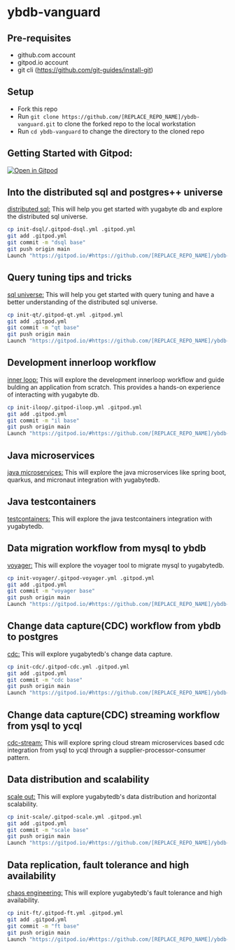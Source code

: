 # ybdb-vanguard

## Pre-requisites
- github.com account
- gitpod.io account
- git cli (https://github.com/git-guides/install-git)

## Setup
- Fork this repo
- Run `git clone https://github.com/[REPLACE_REPO_NAME]/ybdb-vanguard.git` to clone the forked repo to the local workstation
- Run `cd ybdb-vanguard` to change the directory to the cloned repo

## Getting Started with Gitpod:
[![Open in Gitpod](https://gitpod.io/button/open-in-gitpod.svg)](https://gitpod.io/#https://github.com/from-referrer/)

## Into the distributed sql and postgres++ universe
[distributed sql:](init-dsql/README.md)
This will help you get started with yugabyte db and explore the distributed sql universe.

```bash
cp init-dsql/.gitpod-dsql.yml .gitpod.yml
git add .gitpod.yml
git commit -m "dsql base"
git push origin main
Launch "https://gitpod.io/#https://github.com/[REPLACE_REPO_NAME]/ybdb-vanguard.git" in browser
```

## Query tuning tips and tricks
[sql universe:](init-qt/README.md)
This will help you get started with query tuning and have a better understanding of the distributed sql universe.

```bash
cp init-qt/.gitpod-qt.yml .gitpod.yml
git add .gitpod.yml
git commit -m "qt base"
git push origin main
Launch "https://gitpod.io/#https://github.com/[REPLACE_REPO_NAME]/ybdb-vanguard.git" in browser
```

## Development innerloop workflow
[inner loop:](init-iloop/README.md)
This will explore the development innerloop workflow and guide bulding an application from scratch. This provides a hands-on experience of interacting with yugabyte db.

```bash
cp init-iloop/.gitpod-iloop.yml .gitpod.yml
git add .gitpod.yml
git commit -m "il base"
git push origin main
Launch "https://gitpod.io/#https://github.com/[REPLACE_REPO_NAME]/ybdb-vanguard.git" in browser
```

## Java microservices
[java microservices:](https://github.com/srinivasa-vasu/yb-ms-data)
This will explore the java microservices like spring boot, quarkus, and micronaut integration with yugabytedb.

## Java testcontainers
[testcontainers:](https://github.com/srinivasa-vasu/ybdb-boot-data)
This will explore the java testcontainers integration with yugabytedb.

## Data migration workflow from mysql to ybdb
[voyager:](init-voyager/README.md)
This will explore the voyager tool to migrate mysql to yugabytedb.

```bash
cp init-voyager/.gitpod-voyager.yml .gitpod.yml
git add .gitpod.yml
git commit -m "voyager base"
git push origin main
Launch "https://gitpod.io/#https://github.com/[REPLACE_REPO_NAME]/ybdb-vanguard.git" in browser
```

## Change data capture(CDC) workflow from ybdb to postgres
[cdc:](init-cdc/README.md)
This will explore yugabytedb's change data capture.

```bash
cp init-cdc/.gitpod-cdc.yml .gitpod.yml
git add .gitpod.yml
git commit -m "cdc base"
git push origin main
Launch "https://gitpod.io/#https://github.com/[REPLACE_REPO_NAME]/ybdb-vanguard.git" in browser
```

## Change data capture(CDC) streaming workflow from ysql to ycql
[cdc-stream:](https://github.com/srinivasa-vasu/yb-cdc-streams)
This will explore spring cloud stream microservices based cdc integration from ysql to ycql through a supplier-processor-consumer pattern.

## Data distribution and scalability
[scale out:](init-scale/README.md)
This will explore yugabytedb's data distribution and horizontal scalability.

```bash
cp init-scale/.gitpod-scale.yml .gitpod.yml
git add .gitpod.yml
git commit -m "scale base"
git push origin main
Launch "https://gitpod.io/#https://github.com/[REPLACE_REPO_NAME]/ybdb-vanguard.git" in browser
```

## Data replication, fault tolerance and high availability
[chaos engineering:](init-ft/README.md)
This will explore yugabytedb's fault tolerance and high availability.

```bash
cp init-ft/.gitpod-ft.yml .gitpod.yml
git add .gitpod.yml
git commit -m "ft base"
git push origin main
Launch "https://gitpod.io/#https://github.com/[REPLACE_REPO_NAME]/ybdb-vanguard.git" in browser
```
